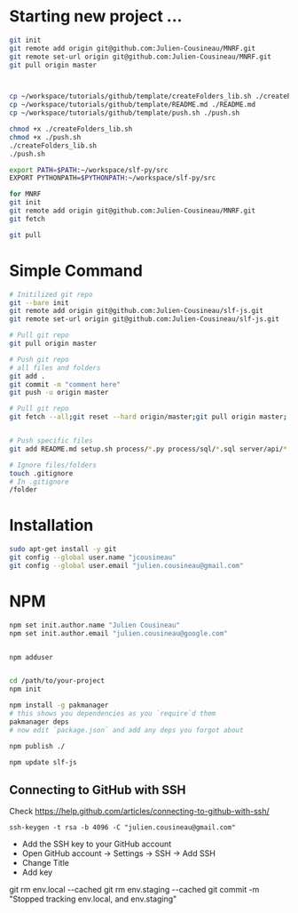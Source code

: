 # Starting new project ...
```bash
git init
git remote add origin git@github.com:Julien-Cousineau/MNRF.git
git remote set-url origin git@github.com:Julien-Cousineau/MNRF.git
git pull origin master



cp ~/workspace/tutorials/github/template/createFolders_lib.sh ./createFolders_lib.sh
cp ~/workspace/tutorials/github/template/README.md ./README.md
cp ~/workspace/tutorials/github/template/push.sh ./push.sh

chmod +x ./createFolders_lib.sh
chmod +x ./push.sh
./createFolders_lib.sh
./push.sh

export PATH=$PATH:~/workspace/slf-py/src
EXPORT PYTHONPATH=$PYTHONPATH:~/workspace/slf-py/src

for MNRF
git init
git remote add origin git@github.com:Julien-Cousineau/MNRF.git
git fetch

git pull
```
# Simple Command
```bash
# Initilized git repo
git --bare init
git remote add origin git@github.com:Julien-Cousineau/slf-js.git
git remote set-url origin git@github.com:Julien-Cousineau/slf-js.git

# Pull git repo
git pull origin master

# Push git repo
# all files and folders
git add . 
git commit -m "comment here"
git push -u origin master

# Pull git repo
git fetch --all;git reset --hard origin/master;git pull origin master;


# Push specific files
git add README.md setup.sh process/*.py process/sql/*.sql server/api/*.js server/api/*.json server/*.sh

# Ignore files/folders
touch .gitignore
# In .gitignore
/folder

```

# Installation
```bash
sudo apt-get install -y git
git config --global user.name "jcousineau"
git config --global user.email "julien.cousineau@gmail.com"
```
# NPM
```bash
npm set init.author.name "Julien Cousineau"
npm set init.author.email "julien.cousineau@google.com"


npm adduser


cd /path/to/your-project
npm init

npm install -g pakmanager
# this shows you dependencies as you `require`d them
pakmanager deps
# now edit `package.json` and add any deps you forgot about

npm publish ./

npm update slf-js

```

## Connecting to GitHub with SSH
Check https://help.github.com/articles/connecting-to-github-with-ssh/
```
ssh-keygen -t rsa -b 4096 -C "julien.cousineau@gmail.com"
```
* Add the SSH key to your GitHub account 
* Open GitHub account -> Settings -> SSH -> Add SSH
* Change Title
* Add key



git rm env.local --cached
git rm env.staging --cached
git commit -m "Stopped tracking env.local, and env.staging"